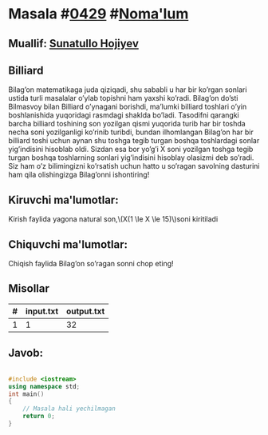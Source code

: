 
<h1>Masala #<a href="https://robocontest.uz/tasks/0429">0429</a> #<a href="https://robocontest.uz/tasks?category=1">Noma'lum</a></h1>
<h2> Muallif: <a href="https://robocontest.uz/profile/sunnat">Sunatullo Hojiyev</a></h2>
<h2>Billiard</h2>
<p>
Bilag’on matematikaga juda qiziqadi, shu sababli u har bir ko’rgan sonlari ustida turli masalalar o’ylab topishni ham yaxshi ko’radi.
Bilag’on do’sti Bilmasvoy bilan Billiard o’ynagani borishdi, ma’lumki billiard toshlari o’yin boshlanishida yuqoridagi rasmdagi shaklda bo’ladi. Tasodifni qarangki barcha billiard toshining son yozilgan qismi yuqorida turib har bir toshda necha soni yozilganligi ko’rinib turibdi, bundan ilhomlangan Bilag’on har bir billiard toshi uchun aynan shu toshga tegib turgan boshqa toshlardagi sonlar yig’indisini hisoblab oldi. Sizdan esa bor yo’g’i X soni yozilgan toshga tegib turgan boshqa toshlarning sonlari yig’indisini hisoblay olasizmi deb so’radi. Siz ham o’z bilimingizni ko’rsatish uchun hatto u so’ragan savolning dasturini ham qila olishingizga Bilag’onni ishontiring!</p>
<h2>Kiruvchi ma'lumotlar:</h2>
<p>Kirish faylida yagona natural son,\(X(1 \le X \le 15)\)soni kiritiladi</p>
<h2>Chiquvchi ma'lumotlar:</h2>
<p>Chiqish faylida Bilag’on so’ragan sonni chop eting!</p>
<h2>Misollar</h2>
<table>
    <thead>
        <tr>
            <th>#</th>
            <th>input.txt</th>
            <th>output.txt</th>
        </tr>
    </thead>
    <tbody>
            <tr>
                <td>1</td>
                <td>1</td>
                <td>32</td>
            </tr>
    </tbody>
    </table>
    
<h2>Javob:</h2>

######
```cpp
#include <iostream>
using namespace std;
int main()
{
    // Masala hali yechilmagan
    return 0;
}
```
